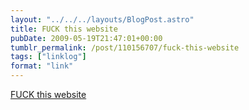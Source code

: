```yaml
---
layout: "../../../layouts/BlogPost.astro"
title: FUCK this website
pubDate: 2009-05-19T21:47:01+00:00
tumblr_permalink: /post/110156707/fuck-this-website
tags: ["linklog"]
format: "link"
---
```


[FUCK this website][1]

[1]: http://www.fuckthiswebsite.com/
